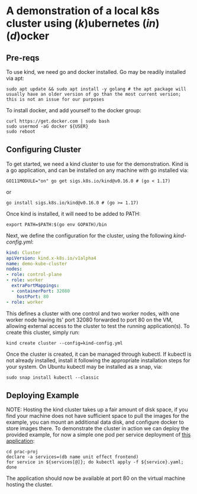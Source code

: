 
# A demonstration of a local k8s cluster using (*k*)ubernetes (*in*) (*d*)ocker

## Pre-reqs
To use kind, we need go and docker installed. Go may be readily installed via apt:
```shell
sudo apt update && sudo apt install -y golang # the apt package will usually have an older version of go than the most current version; this is not an issue for our purposes
```
To install docker, and add yourself to the docker group:
```shell
curl https://get.docker.com | sudo bash
sudo usermod -aG docker ${USER}
sudo reboot
```

## Configuring Cluster
To get started, we need a kind cluster to use for the demonstration. Kind is a go application, and can be installed on any machine with go installed via:  
```shell
GO111MODULE="on" go get sigs.k8s.io/kind@v0.16.0 # (go < 1.17) 
```
or  
```shell
go install sigs.k8s.io/kind@v0.16.0 # (go >= 1.17) 
```
Once kind is installed, it will need to be added to PATH:
```shell
export PATH=$PATH:$(go env GOPATH)/bin
```
Next, we define the configuration for the cluster, using the following *kind-config.yml*:  
```yaml
kind: Cluster
apiVersion: kind.x-k8s.io/v1alpha4
name: demo-kube-cluster
nodes:
- role: control-plane
- role: worker
  extraPortMappings:
  - containerPort: 32080
    hostPort: 80
- role: worker
```
This defines a cluster with one control and two worker nodes, with one worker node having its' port 32080 forwarded to port 80 on the VM, allowing external access to the cluster to test the running application(s).
To create this cluster, simply run:  
```shell
kind create cluster --config=kind-config.yml
```
Once the cluster is created, it can be managed through kubectl. If kubectl is not already installed, install it following the appropriate installation steps for your system. On Ubuntu kubectl may be installed as a snap, via:
```shell
sudo snap install kubectl --classic
```

## Deploying Example
NOTE: Hosting the kind cluster takes up a fair amount of disk space, if you find your machine does not have sufficient space to pull the images for the example, you can mount an additional data disk, and configure docker to store images there.
To demonstrate the cluster in action we can deploy the provided example, for now a simple one pod per service deployment of [this application](https://github.com/agray998/QA-DevOps-Practical-Project):
```shell
cd prac-proj
declare -a services=(db name unit effect frontend)
for service in ${services[@]}; do kubectl apply -f ${service}.yaml; done
```
The application should now be available at port 80 on the virtual machine hosting the cluster.
